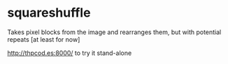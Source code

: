 squareshuffle
=============

Takes pixel blocks from the image and rearranges them, but with potential repeats [at least for now]

http://thpcod.es:8000/ to try it stand-alone
